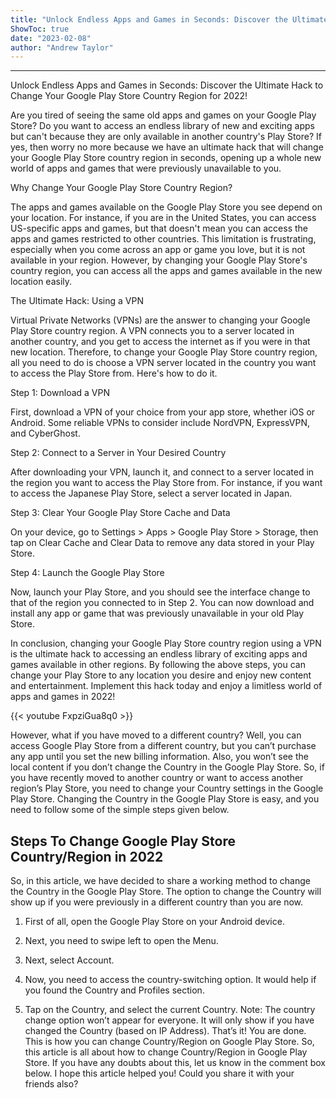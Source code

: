 ```yaml
---
title: "Unlock Endless Apps and Games in Seconds: Discover the Ultimate Hack to Change Your Google Play Store Country Region for 2022!"
ShowToc: true 
date: "2023-02-08"
author: "Andrew Taylor"
---
```

*****
Unlock Endless Apps and Games in Seconds: Discover the Ultimate Hack to Change Your Google Play Store Country Region for 2022!

Are you tired of seeing the same old apps and games on your Google Play Store? Do you want to access an endless library of new and exciting apps but can't because they are only available in another country's Play Store? If yes, then worry no more because we have an ultimate hack that will change your Google Play Store country region in seconds, opening up a whole new world of apps and games that were previously unavailable to you.

Why Change Your Google Play Store Country Region?

The apps and games available on the Google Play Store you see depend on your location. For instance, if you are in the United States, you can access US-specific apps and games, but that doesn't mean you can access the apps and games restricted to other countries. This limitation is frustrating, especially when you come across an app or game you love, but it is not available in your region. However, by changing your Google Play Store's country region, you can access all the apps and games available in the new location easily.

The Ultimate Hack: Using a VPN

Virtual Private Networks (VPNs) are the answer to changing your Google Play Store country region. A VPN connects you to a server located in another country, and you get to access the internet as if you were in that new location. Therefore, to change your Google Play Store country region, all you need to do is choose a VPN server located in the country you want to access the Play Store from. Here's how to do it.

Step 1: Download a VPN

First, download a VPN of your choice from your app store, whether iOS or Android. Some reliable VPNs to consider include NordVPN, ExpressVPN, and CyberGhost.

Step 2: Connect to a Server in Your Desired Country

After downloading your VPN, launch it, and connect to a server located in the region you want to access the Play Store from. For instance, if you want to access the Japanese Play Store, select a server located in Japan.

Step 3: Clear Your Google Play Store Cache and Data

On your device, go to Settings > Apps > Google Play Store > Storage, then tap on Clear Cache and Clear Data to remove any data stored in your Play Store.

Step 4: Launch the Google Play Store

Now, launch your Play Store, and you should see the interface change to that of the region you connected to in Step 2. You can now download and install any app or game that was previously unavailable in your old Play Store.

In conclusion, changing your Google Play Store country region using a VPN is the ultimate hack to accessing an endless library of exciting apps and games available in other regions. By following the above steps, you can change your Play Store to any location you desire and enjoy new content and entertainment. Implement this hack today and enjoy a limitless world of apps and games in 2022!

{{< youtube FxpziGua8q0 >}} 



However, what if you have moved to a different country? Well, you can access Google Play Store from a different country, but you can’t purchase any app until you set the new billing information. Also, you won’t see the local content if you don’t change the Country in the Google Play Store.
So, if you have recently moved to another country or want to access another region’s Play Store, you need to change your Country settings in the Google Play Store. Changing the Country in the Google Play Store is easy, and you need to follow some of the simple steps given below.

 
## Steps To Change Google Play Store Country/Region in 2022


So, in this article, we have decided to share a working method to change the Country in the Google Play Store. The option to change the Country will show up if you were previously in a different country than you are now.
1. First of all, open the Google Play Store on your Android device.

2. Next, you need to swipe left to open the Menu.
3. Next, select Account.

4. Now, you need to access the country-switching option. It would help if you found the Country and Profiles section.

5. Tap on the Country, and select the current Country.
Note: The country change option won’t appear for everyone. It will only show if you have changed the Country (based on IP Address).
That’s it! You are done. This is how you can change Country/Region on Google Play Store.
So, this article is all about how to change Country/Region in Google Play Store. If you have any doubts about this, let us know in the comment box below. I hope this article helped you! Could you share it with your friends also?




